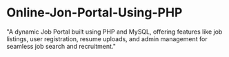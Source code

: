 # Online-Jon-Portal-Using-PHP
"A dynamic Job Portal built using PHP and MySQL, offering features like job listings, user registration, resume uploads, and admin management for seamless job search and recruitment."
